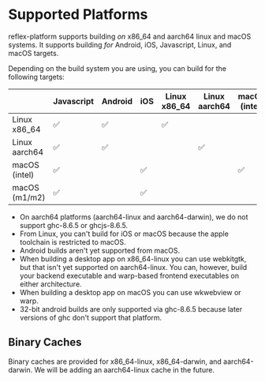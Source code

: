 # Supported Platforms

reflex-platform supports building *on* x86_64 and aarch64 linux and macOS systems. It supports building *for* Android, iOS, Javascript, Linux, and macOS targets.

Depending on the build system you are using, you can build for the following targets:

|               | Javascript | Android | iOS | Linux x86_64 | Linux aarch64 | macOS (intel) | macOS (m1/m2) |
|---------------|------------|---------|-----|--------------|---------------|---------------|---------------|
| Linux x86_64  | ✅         | ✅      |     | ✅           |               |               |               |
| Linux aarch64 | ✅         | ✅      |     |              | ✅            |               |               |
| macOS (intel) | ✅         |         | ✅  |              |               | ✅            |               |
| macOS (m1/m2) | ✅         |         | ✅  |              |               |               | ✅            |

* On aarch64 platforms (aarch64-linux and aarch64-darwin), we do not support ghc-8.6.5 or ghcjs-8.6.5.
* From Linux, you can't build for iOS or macOS because the apple toolchain is restricted to macOS.
* Android builds aren't yet supported from macOS.
* When building a desktop app on x86_64-linux you can use webkitgtk, but that isn't yet supported on aarch64-linux. You can, however, build your backend executable and warp-based frontend executables on either architecture. 
* When building a desktop app on macOS you can use wkwebview or warp.
* 32-bit android builds are only supported via ghc-8.6.5 because later versions of ghc don't support that platform.

## Binary Caches

Binary caches are provided for x86_64-linux, x86_64-darwin, and aarch64-darwin. We will be adding an aarch64-linux cache in the future.
